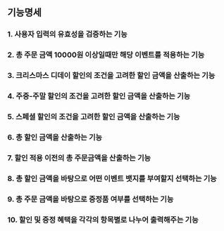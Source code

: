 ## 기능명세

### 1. 사용자 입력의 유효성을 검증하는 기능

### 2. 총 주문 금액 10000원 이상일때만 해당 이벤트를 적용하는 기능

### 3. 크리스마스 디데이 할인의 조건을 고려한 할인 금액을 산출하는 기능

### 4. 주중-주말 할인의 조건을 고려한 할인 금액을 산출하는 기능

### 5. 스페셜 할인의 조건을 고려한 할인 금액을 산출하는 기능

### 6. 총 할인 금액을 산출하는 기능

### 7. 할인 적용 이전의 총 주문금액을 산출하는 기능

### 8. 총 할인 금액을 바탕으로 어떤 이벤트 뱃지를 부여할지 선택하는 기능

### 9. 총 주문 금액을 바탕으로 증정품 여부를 선택하는 기능

### 10. 할인 및 증정 혜택을 각각의 항목별로 나누어 출력해주는 기능
